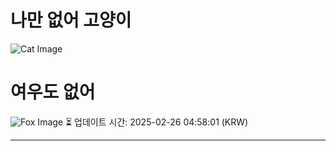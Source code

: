 
# 나만 없어 고양이

![Cat Image](https://cdn2.thecatapi.com/images/cb7.jpg)

# 여우도 없어
![Fox Image](https://randomfox.ca/images/10.jpg)
⏳ 업데이트 시간: 2025-02-26 04:58:01 (KRW)

---
